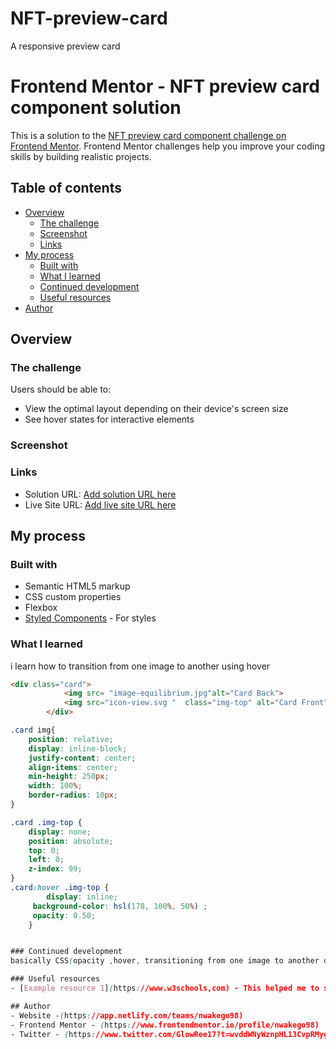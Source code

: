 # NFT-preview-card
A responsive preview card
# Frontend Mentor - NFT preview card component solution

This is a solution to the [NFT preview card component challenge on Frontend Mentor](https://www.frontendmentor.io/challenges/nft-preview-card-component-SbdUL_w0U). Frontend Mentor challenges help you improve your coding skills by building realistic projects. 

## Table of contents

- [Overview](#overview)
  - [The challenge](#the-challenge)
  - [Screenshot](#screenshot)
  - [Links](#links)
- [My process](#my-process)
  - [Built with](#built-with)
  - [What I learned](#what-i-learned)
  - [Continued development](#continued-development)
  - [Useful resources](#useful-resources)
- [Author](#author)


## Overview

### The challenge

Users should be able to:

- View the optimal layout depending on their device's screen size
- See hover states for interactive elements

### Screenshot

### Links

- Solution URL: [Add solution URL here](https://your-solution-url.com)
- Live Site URL: [Add live site URL here](https://your-live-site-url.com)

## My process

### Built with

- Semantic HTML5 markup
- CSS custom properties
- Flexbox
- [Styled Components](https://styled-components.com/) - For styles

### What I learned
i learn how to transition from one image to another using hover

```html
<div class="card">
            <img src= "image-equilibrium.jpg"alt="Card Back">
            <img src="icon-view.svg "  class="img-top" alt="Card Front">
        </div>
```
```css
.card img{
    position: relative;
    display: inline-block;
    justify-content: center;
    align-items: center;
    min-height: 250px;
    width: 100%;
    border-radius: 10px;
}

.card .img-top {
    display: none;
    position: absolute;
    top: 0;
    left: 0;
    z-index: 99;
}
.card:hover .img-top {
        display: inline;
     background-color: hsl(178, 100%, 50%) ;
     opacity: 0.50;
    }


### Continued development
basically CSS(opacity ,hover, transitioning from one image to another during hover)

### Useful resources
- [Example resource 1](https://www.w3schools,com) - This helped me to set the back and front image after the hover and also to set the opacity. I really liked this pattern and will use it going forward.

## Author
- Website -(https://app.netlify.com/teams/nwakego98)
- Frontend Mentor - (https://www.frontendmentor.io/profile/nwakego98)
- Twitter - (https://www.twitter.com/GlowRee17?t=wvddWNyWznpHL13CvpRMyg&s=08)





